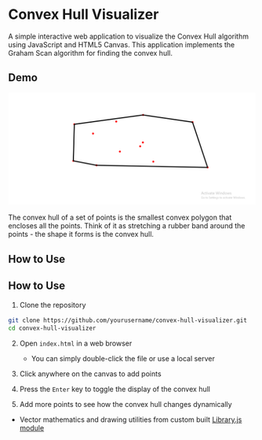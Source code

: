 # Convex Hull Visualizer

A simple interactive web application to visualize the Convex Hull algorithm using JavaScript and HTML5 Canvas. This application implements the Graham Scan algorithm for finding the convex hull.

## Demo

![Convex Hull Visualization](image.png)


The convex hull of a set of points is the smallest convex polygon that encloses all the points. Think of it as stretching a rubber band around the points - the shape it forms is the convex hull.

## How to Use

## How to Use

1. Clone the repository
```bash
git clone https://github.com/yourusername/convex-hull-visualizer.git
cd convex-hull-visualizer
```

2. Open `index.html` in a web browser
    - You can simply double-click the file or use a local server

3. Click anywhere on the canvas to add points
4. Press the `Enter` key to toggle the display of the convex hull
5. Add more points to see how the convex hull changes dynamically


- Vector mathematics and drawing utilities from custom built [Library.js module](https://github.com/UmarAdam9/JavaScript-2D-game-dev-Library)

